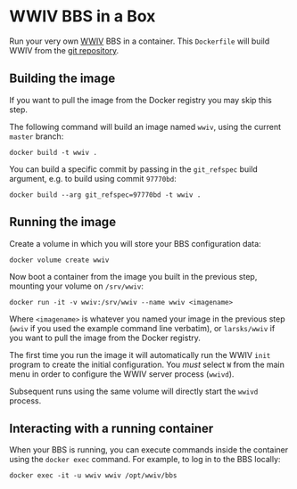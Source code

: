 # WWIV BBS in a Box

Run your very own [WWIV][] BBS in a container.  This `Dockerfile` will
build WWIV from the [git repository][git].

[wwiv]: http://www.wwivbbs.org/
[git]: https://github.com/wwivbbs/wwiv/

## Building the image

If you want to pull the image from the Docker registry you may skip
this step.

The following command will build an image named `wwiv`, using the
current `master` branch:

    docker build -t wwiv .

You can build a specific commit by passing in the `git_refspec` build
argument, e.g. to build using commit `97770bd`:

    docker build --arg git_refspec=97770bd -t wwiv .

## Running the image

Create a volume in which you will store your BBS configuration data:

    docker volume create wwiv

Now boot a container from the image you built in the previous step,
mounting your volume on `/srv/wwiv`:

    docker run -it -v wwiv:/srv/wwiv --name wwiv <imagename>

Where `<imagename>` is whatever you named your image in the previous
step (`wwiv` if you used the example command line verbatim), or
`larsks/wwiv` if you want to pull the image from the Docker registry.

The first time you run the image it will automatically run the WWIV
`init` program to create the initial configuration.  You *must* select
`W` from the main menu in order to configure the WWIV server process
(`wwivd`).

Subsequent runs using the same volume will directly start the `wwivd`
process.

## Interacting with a running container

When your BBS is running, you can execute commands inside the
container using the `docker exec` command. For example, to log in to
the BBS locally:

    docker exec -it -u wwiv wwiv /opt/wwiv/bbs
